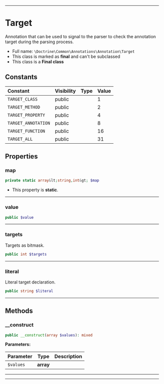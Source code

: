 ***

# Target

Annotation that can be used to signal to the parser
to check the annotation target during the parsing process.

* Full name: `\Doctrine\Common\Annotations\Annotation\Target`
* This class is marked as **final** and can't be subclassed
* This class is a **Final class**

## Constants

| Constant | Visibility | Type | Value |
|:---------|:-----------|:-----|:------|
|`TARGET_CLASS`|public| |1|
|`TARGET_METHOD`|public| |2|
|`TARGET_PROPERTY`|public| |4|
|`TARGET_ANNOTATION`|public| |8|
|`TARGET_FUNCTION`|public| |16|
|`TARGET_ALL`|public| |31|

## Properties

### map

```php
private static array&lt;string,int&gt; $map
```

* This property is **static**.

***

### value

```php
public $value
```

***

### targets

Targets as bitmask.

```php
public int $targets
```

***

### literal

Literal target declaration.

```php
public string $literal
```

***

## Methods

### __construct

```php
public __construct(array $values): mixed
```

**Parameters:**

| Parameter | Type | Description |
|-----------|------|-------------|
| `$values` | **array** |  |

***


***


